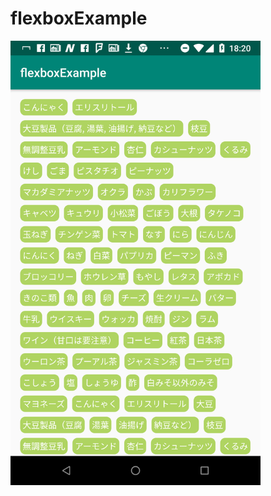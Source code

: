 # flexboxExample

<img src="https://github.com/HikaruSato/flexboxExample/blob/master/images/Screenshot_20190121-182055.png" width="400px">

